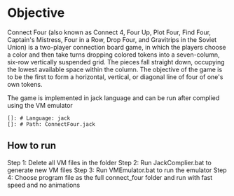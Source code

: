 # Objective

Connect Four (also known as Connect 4, Four Up, Plot Four, Find Four, Captain's Mistress, Four in a Row, Drop Four, and Gravitrips in the Soviet Union) is a two-player connection board game, in which the players choose a color and then take turns dropping colored tokens into a seven-column, six-row vertically suspended grid. The pieces fall straight down, occupying the lowest available space within the column. The objective of the game is to be the first to form a horizontal, vertical, or diagonal line of four of one's own tokens.


The game is implemented in jack language and can be run after complied using the VM emulator
    
    []: # Language: jack
    []: # Path: ConnectFour.jack


## How to run

Step 1: Delete all VM files in the folder
Step 2: Run JackComplier.bat to generate new VM files
Step 3: Run VMEmulator.bat to run the emulator
Step 4: Choose program file as the full connect_four folder and run with fast speed and no animations

